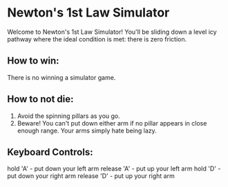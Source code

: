 # Newton's 1st Law Simulator
Welcome to Newton's 1st Law Simulator! You'll be sliding down a level icy pathway where the ideal condition is met: there is zero friction.

## How to win:
There is no winning a simulator game.

## How to not die:
1. Avoid the spinning pillars as you go.
2. Beware! You can't put down either arm if no pillar appears in close enough range. Your arms simply hate being lazy.

## Keyboard Controls:
hold 'A'      - put down your left arm
release 'A'   - put up your left arm
hold 'D'      - put down your right arm
release 'D'   - put up your right arm
